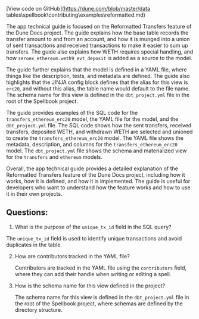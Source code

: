 [View code on GitHub](https://dune.com/blob/master/data tables\spellbook\contributing\examples\reformatted.md)

The app technical guide is focused on the Reformatted Transfers feature of the Dune Docs project. The guide explains how the base table records the transfer amount to and from an account, and how it is munged into a union of sent transactions and received transactions to make it easier to sum up transfers. The guide also explains how WETH requires special handling, and how `zeroex_ethereum.weth9_evt_deposit` is added as a source to the model. 

The guide further explains that the model is defined in a YAML file, where things like the description, tests, and metadata are defined. The guide also highlights that the JINJA config block defines that the alias for this view is `erc20`, and without this alias, the table name would default to the file name. The schema name for this view is defined in the `dbt_project.yml` file in the root of the Spellbook project. 

The guide provides examples of the SQL code for the `transfers_ethereum_erc20` model, the YAML file for the model, and the `dbt_project.yml` file. The SQL code shows how the sent transfers, received transfers, deposited WETH, and withdrawn WETH are selected and unioned to create the `transfers_ethereum_erc20` model. The YAML file shows the metadata, description, and columns for the `transfers_ethereum_erc20` model. The `dbt_project.yml` file shows the schema and materialized view for the `transfers` and `ethereum` models. 

Overall, the app technical guide provides a detailed explanation of the Reformatted Transfers feature of the Dune Docs project, including how it works, how it is defined, and how it is implemented. The guide is useful for developers who want to understand how the feature works and how to use it in their own projects.
## Questions: 
 1. What is the purpose of the `unique_tx_id` field in the SQL query?
   
   The `unique_tx_id` field is used to identify unique transactions and avoid duplicates in the table.

2. How are contributors tracked in the YAML file?
   
   Contributors are tracked in the YAML file using the `contributors` field, where they can add their handle when writing or editing a spell.

3. How is the schema name for this view defined in the project?
   
   The schema name for this view is defined in the `dbt_project.yml` file in the root of the Spellbook project, where schemas are defined by the directory structure.